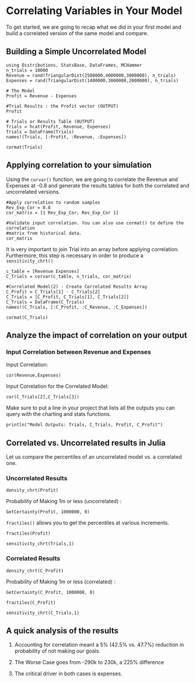 # Correlating Variables in Your Model

To get started, we are going to recap what we did in your first model and build a correlated version of the same model and compare.


## Building a Simple Uncorrelated Model

```@example SampleModel
using Distributions, StatsBase, DataFrames, MCHammer
n_trials = 10000
Revenue = rand(TriangularDist(2500000,4000000,3000000), n_trials)
Expenses = rand(TriangularDist(1400000,3000000,2000000), n_trials)

# The Model
Profit = Revenue - Expenses

#Trial Results : the Profit vector (OUTPUT)
Profit

# Trials or Results Table (OUTPUT)
Trials = hcat(Profit, Revenue, Expenses)
Trials = DataFrame(Trials)
names!(Trials, [:Profit, :Revenue, :Expenses])

cormat(Trials)
```
## Applying correlation to your simulation
Using the `corvar()` function, we are going to correlate the Revenue and Expenses at -0.8 and generate the results tables for both the correlated and uncorrelated versions.

```@example SampleModel
#Apply correlation to random samples
Rev_Exp_Cor = 0.8
cor_matrix = [1 Rev_Exp_Cor; Rev_Exp_Cor 1]

#Validate input correlation. You can also use cormat() to define the correlation
#matrix from historical data.
cor_matrix
```
It is very important to join Trial into an array before applying correlation. Furthermore, this step is necessary in order to produce a `sensitivity_chrt()`
```@example SampleModel
c_table = [Revenue Expenses]
C_Trials = corvar(c_table, n_trials, cor_matrix)

#Correlated Model(2) - Create Correlated Results Array
C_Profit = C_Trials[1] - C_Trials[2]
C_Trials = [C_Profit, C_Trials[1], C_Trials[2]]
C_Trials = DataFrame(C_Trials)
names!(C_Trials, [:C_Profit, :C_Revenue, :C_Expenses])

cormat(C_Trials)

```

## Analyze the impact of correlation on your output
### Input Correlation between Revenue and Expenses
Input Correlation:
```@example SampleModel
cor(Revenue,Expenses)
```
Input Correlation for the Correlated Model:
```@example SampleModel
cor(C_Trials[2],C_Trials[3])
```

Make sure to put a line in your project that lists all the outputs you can query with the charting and stats functions.
```@REPL
println("Model Outputs: Trials, C_Trials, Profit, C_Profit")
```

## Correlated vs. Uncorrelated results in Julia
Let us compare the percentiles of an uncorrelated  model vs. a correlated one.

### Uncorrelated Results
```@example SampleModel
density_chrt(Profit)
```
Probability of Making 1m or less (uncorrelated) :
```@example SampleModel
GetCertainty(Profit, 1000000, 0)
```

`fractiles()` allows you to get the percentiles at various increments.

```@example SampleModel
fractiles(Profit)
```

```@example SampleModel
sensitivity_chrt(Trials,1)
```

### Correlated Results
```@example SampleModel
density_chrt(C_Profit)
```

Probability of Making 1m or less (correlated) :
```@example SampleModel
GetCertainty(C_Profit, 1000000, 0)
```

```@example SampleModel
fractiles(C_Profit)
```

```@example SampleModel
sensitivity_chrt(C_Trials,1)
```
## A quick analysis of the results
1. Accounting for correlation meant a 5% (42.5% vs. 47.7%) reduction in probability of not making our goals.

2. The Worse Case goes from -290k to 230k, a 225% difference

3. The critical driver in both cases is expenses.
